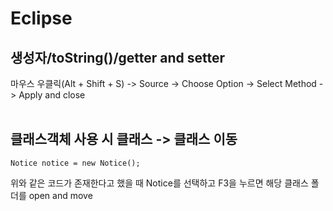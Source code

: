 # Eclipse
## 생성자/toString()/getter and setter
마우스 우클릭(Alt + Shift + S) -> Source -> Choose Option -> Select Method -> Apply and close <br><br>

## 클래스객체 사용 시 클래스 -> 클래스 이동
```
Notice notice = new Notice();
```
위와 같은 코드가 존재한다고 했을 때 Notice를 선택하고 F3을 누르면 해당 클래스 폴더를 open and move




